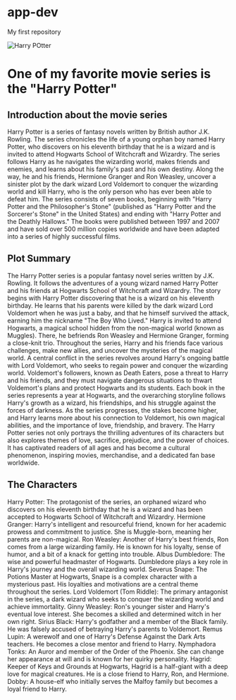 # app-dev
My first repository

![Harry POtter](https://www.harrypotterfanzone.com/harry-potter-movie-posters/)

# One of my favorite movie series is the "Harry Potter"

## Introduction about the movie series

Harry Potter is a series of fantasy novels written by British author J.K. Rowling. The series chronicles the life of a young orphan boy named Harry Potter, who discovers on his eleventh birthday that he is a wizard and is invited to attend Hogwarts School of Witchcraft and Wizardry.
The series follows Harry as he navigates the wizarding world, makes friends and enemies, and learns about his family's past and his own destiny. Along the way, he and his friends, Hermione Granger and Ron Weasley, uncover a sinister plot by the dark wizard Lord Voldemort to conquer the wizarding world and kill Harry, who is the only person who has ever been able to defeat him.
The series consists of seven books, beginning with "Harry Potter and the Philosopher's Stone" (published as "Harry Potter and the Sorcerer's Stone" in the United States) and ending with "Harry Potter and the Deathly Hallows." The books were published between 1997 and 2007 and have sold over 500 million copies worldwide and have been adapted into a series of highly successful films.

## Plot Summary

The Harry Potter series is a popular fantasy novel series written by J.K. Rowling. It follows the adventures of a young wizard named Harry Potter and his friends at Hogwarts School of Witchcraft and Wizardry.
The story begins with Harry Potter discovering that he is a wizard on his eleventh birthday. He learns that his parents were killed by the dark wizard Lord Voldemort when he was just a baby, and that he himself survived the attack, earning him the nickname "The Boy Who Lived."
Harry is invited to attend Hogwarts, a magical school hidden from the non-magical world (known as Muggles). There, he befriends Ron Weasley and Hermione Granger, forming a close-knit trio. Throughout the series, Harry and his friends face various challenges, make new allies, and uncover the mysteries of the magical world.
A central conflict in the series revolves around Harry's ongoing battle with Lord Voldemort, who seeks to regain power and conquer the wizarding world. Voldemort's followers, known as Death Eaters, pose a threat to Harry and his friends, and they must navigate dangerous situations to thwart Voldemort's plans and protect Hogwarts and its students.
Each book in the series represents a year at Hogwarts, and the overarching storyline follows Harry's growth as a wizard, his friendships, and his struggle against the forces of darkness. As the series progresses, the stakes become higher, and Harry learns more about his connection to Voldemort, his own magical abilities, and the importance of love, friendship, and bravery.
The Harry Potter series not only portrays the thrilling adventures of its characters but also explores themes of love, sacrifice, prejudice, and the power of choices. It has captivated readers of all ages and has become a cultural phenomenon, inspiring movies, merchandise, and a dedicated fan base worldwide.

## The Characters

Harry Potter: The protagonist of the series, an orphaned wizard who discovers on his eleventh birthday that he is a wizard and has been accepted to Hogwarts School of Witchcraft and Wizardry.
Hermione Granger: Harry's intelligent and resourceful friend, known for her academic prowess and commitment to justice. She is Muggle-born, meaning her parents are non-magical.
Ron Weasley: Another of Harry's best friends, Ron comes from a large wizarding family. He is known for his loyalty, sense of humor, and a bit of a knack for getting into trouble.
Albus Dumbledore: The wise and powerful headmaster of Hogwarts. Dumbledore plays a key role in Harry's journey and the overall wizarding world.
Severus Snape: The Potions Master at Hogwarts, Snape is a complex character with a mysterious past. His loyalties and motivations are a central theme throughout the series.
Lord Voldemort (Tom Riddle): The primary antagonist in the series, a dark wizard who seeks to conquer the wizarding world and achieve immortality.
Ginny Weasley: Ron's younger sister and Harry's eventual love interest. She becomes a skilled and determined witch in her own right.
Sirius Black: Harry's godfather and a member of the Black family. He was falsely accused of betraying Harry's parents to Voldemort.
Remus Lupin: A werewolf and one of Harry's Defense Against the Dark Arts teachers. He becomes a close mentor and friend to Harry.
Nymphadora Tonks: An Auror and member of the Order of the Phoenix. She can change her appearance at will and is known for her quirky personality.
Hagrid: Keeper of Keys and Grounds at Hogwarts, Hagrid is a half-giant with a deep love for magical creatures. He is a close friend to Harry, Ron, and Hermione.
Dobby: A house-elf who initially serves the Malfoy family but becomes a loyal friend to Harry.

